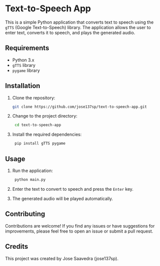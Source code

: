 # Text-to-Speech App

This is a simple Python application that converts text to speech using the `gTTS` (Google Text-to-Speech) library. The application allows the user to enter text, converts it to speech, and plays the generated audio.

## Requirements

- Python 3.x
- `gTTS` library
- `pygame` library

## Installation

1. Clone the repository:

   ```bash
   git clone https://github.com/jose137sp/text-to-speech-app.git
    ```
2. Change to the project directory:

   ```bash
    cd text-to-speech-app
    ```

3. Install the required dependencies:

   ```bash
    pip install gTTS pygame
    ```

## Usage

1. Run the application:

   ```bash
    python main.py
    ```
2. Enter the text to convert to speech and press the `Enter` key.

3. The generated audio will be played automatically.

## Contributing

Contributions are welcome! If you find any issues or have suggestions for improvements, please feel free to open an issue or submit a pull request.

## Credits
This project was created by Jose Saavedra (jose137sp).